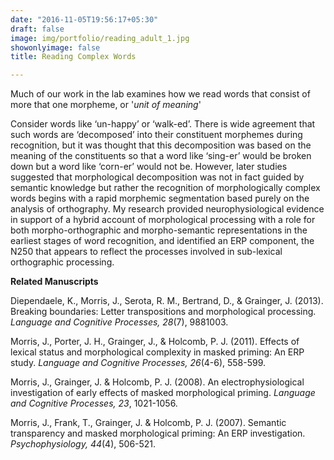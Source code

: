 ```yaml
---
date: "2016-11-05T19:56:17+05:30"
draft: false
image: img/portfolio/reading_adult_1.jpg
showonlyimage: false
title: Reading Complex Words

---
```


Much of our work in the lab examines how we read words that consist of more that one morpheme, or '*unit of meaning*'

<!--more-->

Consider words like ‘un-happy’ or ‘walk-ed’.  There is wide agreement that such words are ‘decomposed’ into their constituent morphemes during recognition, but it was thought that this decomposition was based on the meaning of the constituents so that a word like ‘sing-er’ would be broken down but a word like ‘corn-er’ would not be. However, later studies suggested that morphological decomposition was not in fact guided by semantic knowledge but rather the recognition of morphologically complex words begins with a rapid morphemic segmentation based purely on the analysis of orthography.  My research provided neurophysiological evidence in support of a hybrid account of morphological processing with a role for both morpho-orthographic and morpho-semantic representations in the earliest stages of word recognition, and identified an ERP component, the N250 that appears to reflect the processes involved in sub-lexical orthographic processing.

**Related Manuscripts**

Diependaele, K., Morris, J., Serota, R. M., Bertrand, D., & Grainger, J. (2013). Breaking boundaries: Letter transpositions and morphological processing. *Language and Cognitive Processes, 28*(7), 9881003. 

Morris, J., Porter, J. H., Grainger, J., & Holcomb, P. J. (2011). Effects of lexical status and morphological complexity in masked priming: An ERP study. *Language and Cognitive Processes, 26*(4-6), 558-599. 

Morris, J., Grainger, J. & Holcomb, P. J. (2008). An electrophysiological investigation of early effects of masked morphological priming. *Language and Cognitive Processes, 23*, 1021-1056.

Morris, J., Frank, T., Grainger, J. & Holcomb, P. J. (2007). Semantic transparency and masked morphological priming: An ERP investigation. *Psychophysiology, 44*(4), 506-521. 
